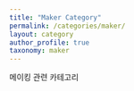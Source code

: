 ```yaml
---
title: "Maker Category"
permalink: /categories/maker/
layout: category
author_profile: true
taxonomy: maker
---
```


메이킹 관련 카테고리
